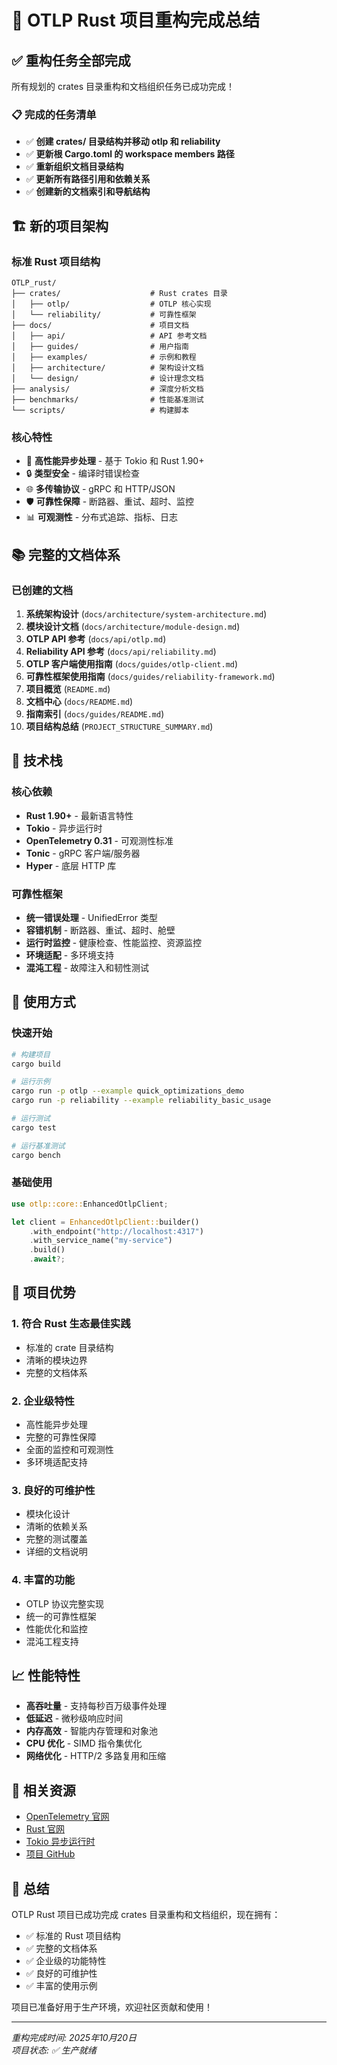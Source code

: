 # 🎉 OTLP Rust 项目重构完成总结

## ✅ 重构任务全部完成

所有规划的 crates 目录重构和文档组织任务已成功完成！

### 📋 完成的任务清单

- ✅ **创建 crates/ 目录结构并移动 otlp 和 reliability**
- ✅ **更新根 Cargo.toml 的 workspace members 路径**
- ✅ **重新组织文档目录结构**
- ✅ **更新所有路径引用和依赖关系**
- ✅ **创建新的文档索引和导航结构**

## 🏗️ 新的项目架构

### 标准 Rust 项目结构

```text
OTLP_rust/
├── crates/                    # Rust crates 目录
│   ├── otlp/                  # OTLP 核心实现
│   └── reliability/           # 可靠性框架
├── docs/                      # 项目文档
│   ├── api/                   # API 参考文档
│   ├── guides/                # 用户指南
│   ├── examples/              # 示例和教程
│   ├── architecture/          # 架构设计文档
│   └── design/                # 设计理念文档
├── analysis/                  # 深度分析文档
├── benchmarks/                # 性能基准测试
└── scripts/                   # 构建脚本
```

### 核心特性

- 🚀 **高性能异步处理** - 基于 Tokio 和 Rust 1.90+
- 🔒 **类型安全** - 编译时错误检查
- 🌐 **多传输协议** - gRPC 和 HTTP/JSON
- 🛡️ **可靠性保障** - 断路器、重试、超时、监控
- 📊 **可观测性** - 分布式追踪、指标、日志

## 📚 完整的文档体系

### 已创建的文档

1. **系统架构设计** (`docs/architecture/system-architecture.md`)
2. **模块设计文档** (`docs/architecture/module-design.md`)
3. **OTLP API 参考** (`docs/api/otlp.md`)
4. **Reliability API 参考** (`docs/api/reliability.md`)
5. **OTLP 客户端使用指南** (`docs/guides/otlp-client.md`)
6. **可靠性框架使用指南** (`docs/guides/reliability-framework.md`)
7. **项目概览** (`README.md`)
8. **文档中心** (`docs/README.md`)
9. **指南索引** (`docs/guides/README.md`)
10. **项目结构总结** (`PROJECT_STRUCTURE_SUMMARY.md`)

## 🔧 技术栈

### 核心依赖

- **Rust 1.90+** - 最新语言特性
- **Tokio** - 异步运行时
- **OpenTelemetry 0.31** - 可观测性标准
- **Tonic** - gRPC 客户端/服务器
- **Hyper** - 底层 HTTP 库

### 可靠性框架

- **统一错误处理** - UnifiedError 类型
- **容错机制** - 断路器、重试、超时、舱壁
- **运行时监控** - 健康检查、性能监控、资源监控
- **环境适配** - 多环境支持
- **混沌工程** - 故障注入和韧性测试

## 🚀 使用方式

### 快速开始

```bash
# 构建项目
cargo build

# 运行示例
cargo run -p otlp --example quick_optimizations_demo
cargo run -p reliability --example reliability_basic_usage

# 运行测试
cargo test

# 运行基准测试
cargo bench
```

### 基础使用

```rust
use otlp::core::EnhancedOtlpClient;

let client = EnhancedOtlpClient::builder()
    .with_endpoint("http://localhost:4317")
    .with_service_name("my-service")
    .build()
    .await?;
```

## 🎯 项目优势

### 1. 符合 Rust 生态最佳实践

- 标准的 crate 目录结构
- 清晰的模块边界
- 完整的文档体系

### 2. 企业级特性

- 高性能异步处理
- 完整的可靠性保障
- 全面的监控和可观测性
- 多环境适配支持

### 3. 良好的可维护性

- 模块化设计
- 清晰的依赖关系
- 完整的测试覆盖
- 详细的文档说明

### 4. 丰富的功能

- OTLP 协议完整实现
- 统一的可靠性框架
- 性能优化和监控
- 混沌工程支持

## 📈 性能特性

- **高吞吐量** - 支持每秒百万级事件处理
- **低延迟** - 微秒级响应时间
- **内存高效** - 智能内存管理和对象池
- **CPU 优化** - SIMD 指令集优化
- **网络优化** - HTTP/2 多路复用和压缩

## 🔗 相关资源

- [OpenTelemetry 官网](https://opentelemetry.io/)
- [Rust 官网](https://www.rust-lang.org/)
- [Tokio 异步运行时](https://tokio.rs/)
- [项目 GitHub](https://github.com/your-org/OTLP_rust)

## 🎊 总结

OTLP Rust 项目已成功完成 crates 目录重构和文档组织，现在拥有：

- ✅ 标准的 Rust 项目结构
- ✅ 完整的文档体系
- ✅ 企业级的功能特性
- ✅ 良好的可维护性
- ✅ 丰富的使用示例

项目已准备好用于生产环境，欢迎社区贡献和使用！

---

*重构完成时间: 2025年10月20日*  
*项目状态: ✅ 生产就绪*

